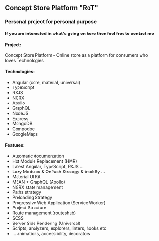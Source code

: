 ## Concept Store Platform "**RoT**"

### Personal project for personal purpose

#### If you are interested in what's going on here then feel free to contact me

#### Project:

Concept Store Platform - Online store as a platform for consumers who loves Technologies 

#### Technologies:

- Angular (core, material, universal)
- TypeScript
- RXJS
- NGRX
- Apollo
- GraphQL
- NodeJS
- Express
- MongoDB
- Compodoc
- GoogleMaps

#### Features:

- Automatic documentation
- Hot Module Replacement (HMR)
- Latest Angular, TypeScript, RXJS ...
- Lazy Modules & OnPush Strategy & trackBy ...
- Material UI Kit
- MEAN + GraphQL (Apollo)
- NGRX state management
- Paths strategy
- Preloading Strategy
- Progressive Web Application (Service Worker)
- Project Structure
- Route management (routeshub)
- SCSS
- Server Side Rendering (Universal)
- Scripts, analyzers, explorers, linters, hooks etc
- ... animations, accessibility, decorators

